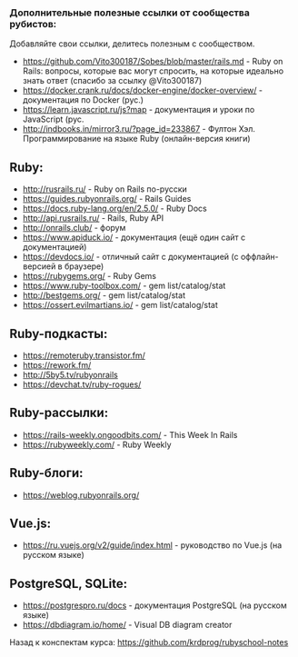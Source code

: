 ### Дополнительные полезные ссылки от сообщества рубистов:

Добавляйте свои ссылки, делитесь полезным с сообществом.


- https://github.com/Vito300187/Sobes/blob/master/rails.md - Ruby on Rails: вопросы, которые вас могут спросить, на которые идеально знать ответ (спасибо за ссылку @Vito300187)
- https://docker.crank.ru/docs/docker-engine/docker-overview/ - документация по Docker (рус.)
- https://learn.javascript.ru/js?map - документация и уроки по JavaScript (рус.
- http://indbooks.in/mirror3.ru/?page_id=233867 - Фултон Хэл. Программирование на языке Ruby (онлайн-версия книги)

## Ruby:

- http://rusrails.ru/ - Ruby on Rails по-русски
- https://guides.rubyonrails.org/ - Rails Guides
- https://docs.ruby-lang.org/en/2.5.0/ - Ruby Docs
- http://api.rusrails.ru/ - Rails, Ruby API
- http://onrails.club/ - форум
- https://www.apiduck.io/ - документация (ещё один сайт с документацией)
- https://devdocs.io/ - отличный сайт с документацией (с оффлайн-версией в браузере)
- https://rubygems.org/ - Ruby Gems
- https://www.ruby-toolbox.com/ - gem list/catalog/stat
- http://bestgems.org/ - gem list/catalog/stat
- https://ossert.evilmartians.io/ - gem list/catalog/stat

## Ruby-подкасты:

- https://remoteruby.transistor.fm/
- https://rework.fm/
- http://5by5.tv/rubyonrails
- https://devchat.tv/ruby-rogues/

## Ruby-рассылки:

- https://rails-weekly.ongoodbits.com/ - This Week In Rails
- https://rubyweekly.com/ - Ruby Weekly

## Ruby-блоги:

- https://weblog.rubyonrails.org/

## Vue.js:

- https://ru.vuejs.org/v2/guide/index.html - руководство по Vue.js (на русском языке)

## PostgreSQL, SQLite:

- https://postgrespro.ru/docs - документация PostgreSQL (на русском языке)
- https://dbdiagram.io/home/ - Visual DB diagram creator

Назад к конспектам курса: https://github.com/krdprog/rubyschool-notes
